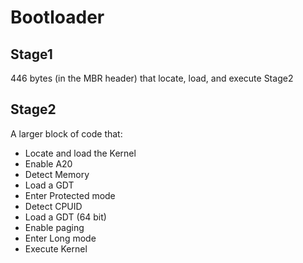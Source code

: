 # Bootloader

## Stage1

446 bytes (in the MBR header) that locate, load, and execute Stage2

## Stage2

A larger block of code that:

- Locate and load the Kernel
- Enable A20
- Detect Memory
- Load a GDT
- Enter Protected mode
- Detect CPUID
- Load a GDT (64 bit)
- Enable paging
- Enter Long mode
- Execute Kernel

